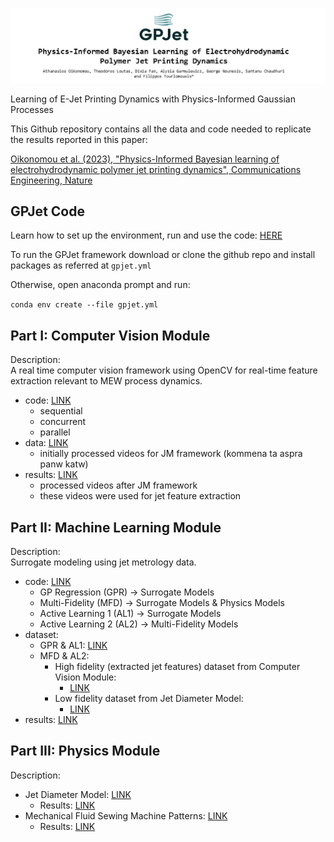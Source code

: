 ![Banner](img/Banner.png)

Learning of E-Jet Printing Dynamics with Physics-Informed Gaussian Processes

This Github repository contains all the data and code needed to replicate the results reported 
in this paper:   

[Oikonomou et al. (2023), "Physics-Informed Bayesian learning of electrohydrodynamic polymer jet printing dynamics", Communications Engineering, Nature](https://www.nature.com/articles/s44172-023-00069-0)

## GPJet Code
Learn how to set up the environment, run and use the code: [HERE](code/)  

To run the GPJet framework download or clone the github repo and install packages as 
referred at `gpjet.yml` 

Otherwise, open anaconda prompt and run:

`conda env create --file gpjet.yml`

## Part I: Computer Vision Module

Description:<br>
A real time computer vision framework using OpenCV for 
real-time feature extraction relevant to MEW process dynamics.

- code: [LINK](code/computer-vision-module/code)
    - sequential
    - concurrent 
    - parallel
- data: [LINK](https://drive.google.com/drive/folders/1kFALwARpGhZ1VKI2ImHqpedA_1iNfm9Y?usp=share_link)
    - initially processed videos for JM framework (kommena ta aspra panw katw) 
- results: [LINK](https://drive.google.com/drive/folders/1tQYqzo4206dvHiCcaMSUHDQfxvBOK3kd?usp=share_link)
    - processed videos after JM framework
    - these videos were used for jet feature extraction
  
## Part II: Machine Learning Module

Description:<br>
Surrogate modeling using jet metrology data.

- code: [LINK](code/machine-learning-module)
  - GP Regression (GPR) -> Surrogate Models
  - Multi-Fidelity (MFD) -> Surrogate Models & Physics Models
  - Active Learning 1 (AL1) -> Surrogate Models
  - Active Learning 2 (AL2)  -> Multi-Fidelity Models
- dataset:
  - GPR & AL1: [LINK](https://drive.google.com/drive/folders/1Xgb0l8LmB0Q7JQCHCJbmZAv1CEXCWetD?usp=share_link)
  - MFD & AL2: 
    - High fidelity (extracted jet features) dataset from Computer Vision Module:
      - [LINK](https://drive.google.com/drive/folders/1Xgb0l8LmB0Q7JQCHCJbmZAv1CEXCWetD?usp=share_link)
    - Low fidelity dataset from Jet Diameter Model:
      - [LINK](https://drive.google.com/drive/folders/1i4h7oKqxGQJ2gbZmZluoAWMdpjW_O9XB?usp=sharing)
- results: [LINK](...)

## Part III: Physics Module

Description:<br>

- Jet Diameter Model: [LINK](code/physics-module/)
  - Results: [LINK](https://drive.google.com/drive/folders/1ECz8zNblBrMCLsar_Xa_uMdPCE_7fHOt?usp=sharing)
- Mechanical Fluid Sewing Machine Patterns: [LINK](code/physics-module)
  - Results: [LINK](https://drive.google.com/drive/folders/12BEIVG5AojBvJAgc5FIWn1XFlJVCJ3dS?usp=sharing)
